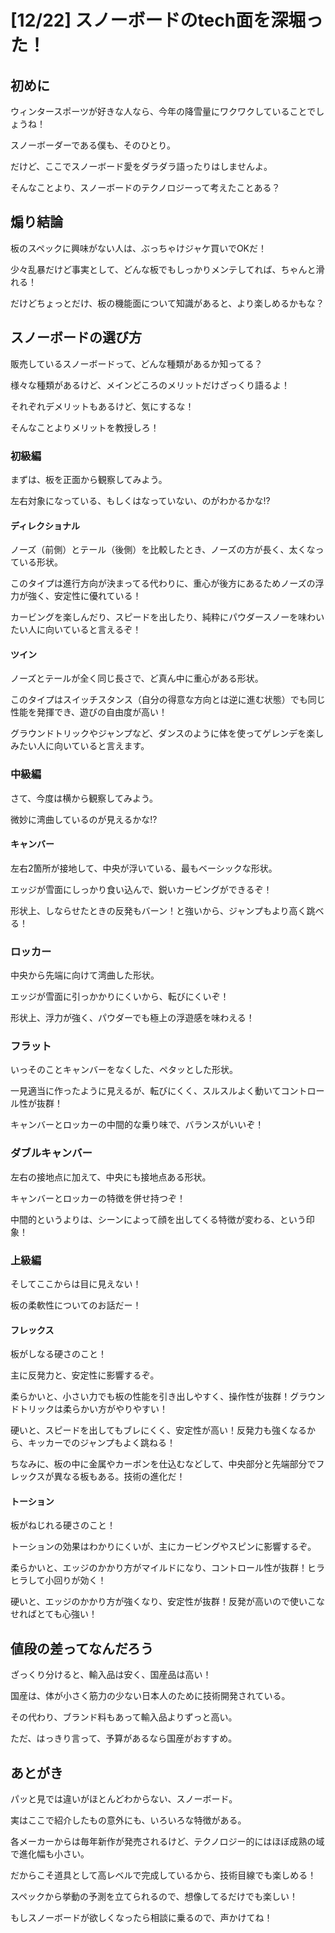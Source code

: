 # [12/22] スノーボードのtech面を深堀った！

## 初めに

ウィンタースポーツが好きな人なら、今年の降雪量にワクワクしていることでしょうね！

スノーボーダーである僕も、そのひとり。

だけど、ここでスノーボード愛をダラダラ語ったりはしませんよ。

そんなことより、スノーボードのテクノロジーって考えたことある？

## 煽り結論

板のスペックに興味がない人は、ぶっちゃけジャケ買いでOKだ！

少々乱暴だけど事実として、どんな板でもしっかりメンテしてれば、ちゃんと滑れる！

だけどちょっとだけ、板の機能面について知識があると、より楽しめるかもな？

## スノーボードの選び方

販売しているスノーボードって、どんな種類があるか知ってる？

様々な種類があるけど、メインどころのメリットだけざっくり語るよ！

それぞれデメリットもあるけど、気にするな！

そんなことよりメリットを教授しろ！

### 初級編

まずは、板を正面から観察してみよう。

左右対象になっている、もしくはなっていない、のがわかるかな!?

#### ディレクショナル

ノーズ（前側）とテール（後側）を比較したとき、ノーズの方が長く、太くなっている形状。

このタイプは進行方向が決まってる代わりに、重心が後方にあるためノーズの浮力が強く、安定性に優れている！

カービングを楽しんだり、スピードを出したり、純粋にパウダースノーを味わいたい人に向いていると言えるぞ！

#### ツイン

ノーズとテールが全く同じ長さで、ど真ん中に重心がある形状。

このタイプはスイッチスタンス（自分の得意な方向とは逆に進む状態）でも同じ性能を発揮でき、遊びの自由度が高い！

グラウンドトリックやジャンプなど、ダンスのように体を使ってゲレンデを楽しみたい人に向いていると言えます。

### 中級編

さて、今度は横から観察してみよう。

微妙に湾曲しているのが見えるかな!?

#### キャンバー

左右2箇所が接地して、中央が浮いている、最もベーシックな形状。

エッジが雪面にしっかり食い込んで、鋭いカービングができるぞ！

形状上、しならせたときの反発もバーン！と強いから、ジャンプもより高く跳べる！

### ロッカー

中央から先端に向けて湾曲した形状。

エッジが雪面に引っかかりにくいから、転びにくいぞ！

形状上、浮力が強く、パウダーでも極上の浮遊感を味わえる！

### フラット

いっそのことキャンバーをなくした、ペタッとした形状。

一見適当に作ったように見えるが、転びにくく、スルスルよく動いてコントロール性が抜群！

キャンバーとロッカーの中間的な乗り味で、バランスがいいぞ！

### ダブルキャンバー

左右の接地点に加えて、中央にも接地点ある形状。

キャンバーとロッカーの特徴を併せ持つぞ！

中間的というよりは、シーンによって顔を出してくる特徴が変わる、という印象！

### 上級編

そしてここからは目に見えない！

板の柔軟性についてのお話だー！

#### フレックス

板がしなる硬さのこと！

主に反発力と、安定性に影響するぞ。

柔らかいと、小さい力でも板の性能を引き出しやすく、操作性が抜群！グラウンドトリックは柔らかい方がやりやすい！

硬いと、スピードを出してもブレにくく、安定性が高い！反発力も強くなるから、キッカーでのジャンプもよく跳ねる！

ちなみに、板の中に金属やカーボンを仕込むなどして、中央部分と先端部分でフレックスが異なる板もある。技術の進化だ！

#### トーション

板がねじれる硬さのこと！

トーションの効果はわかりにくいが、主にカービングやスピンに影響するぞ。

柔らかいと、エッジのかかり方がマイルドになり、コントロール性が抜群！ヒラヒラして小回りが効く！

硬いと、エッジのかかり方が強くなり、安定性が抜群！反発が高いので使いこなせればとても心強い！

## 値段の差ってなんだろう

ざっくり分けると、輸入品は安く、国産品は高い！

国産は、体が小さく筋力の少ない日本人のために技術開発されている。

その代わり、ブランド料もあって輸入品よりずっと高い。

ただ、はっきり言って、予算があるなら国産がおすすめ。

## あとがき

パッと見では違いがほとんどわからない、スノーボード。

実はここで紹介したもの意外にも、いろいろな特徴がある。

各メーカーからは毎年新作が発売されるけど、テクノロジー的にはほぼ成熟の域で進化幅も小さい。

だからこそ道具として高レベルで完成しているから、技術目線でも楽しめる！

スペックから挙動の予測を立てられるので、想像してるだけでも楽しい！

もしスノーボードが欲しくなったら相談に乗るので、声かけてね！


